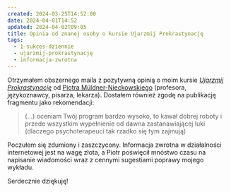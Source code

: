 ```yaml
---
created: 2024-03-25T14:52:00
date: 2024-04-01T14:52
updated: 2024-04-02T09:05
title: Opinia od znanej osoby o kursie Ujarzmij Prokrastynację
tags:
  - 1-sukces-dziennie
  - ujarzmij-prokrastynację
  - informacja-zwrotna
---
```

Otrzymałem obszernego maila z pozytywną opinią o moim kursie [_Ujarzmij Prokrastynację_](https://ujarzmijprokrastynacje.pl/) od [Piotra Müldner-Nieckowskiego](https://pl.wikipedia.org/wiki/Piotr_M%C3%BCldner-Nieckowski) (profesora, językoznawcy, pisarza, lekarza). Dostałem również zgodę na publikację fragmentu jako rekomendacji:

> (…) oceniam Twój program bardzo wysoko, to kawał dobrej roboty i przede wszystkim wypełnienie od dawna zastanawiającej luki (dlaczego psychoterapeuci tak rzadko się tym zajmują)

Poczułem się zdumiony i zaszczycony. Informacja zwrotna w działalności internetowej jest na wagę złota, a Piotr poświęcił mnóstwo czasu na napisanie wiadomości wraz z cennymi sugestiami poprawy mojego wykładu.

Serdecznie dziękuję!